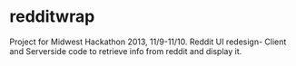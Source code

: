 redditwrap
==========

Project for Midwest Hackathon 2013, 11/9-11/10.
Reddit UI redesign- Client and Serverside code to retrieve info from reddit and display it. 
